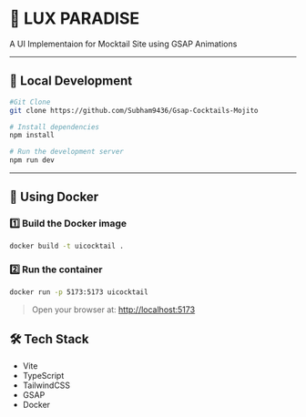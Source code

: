 # 🚀 LUX PARADISE

A UI Implementaion for Mocktail Site using GSAP Animations 

---

## 🧪 Local Development

```bash
#Git Clone
git clone https://github.com/Subham9436/Gsap-Cocktails-Mojito

# Install dependencies
npm install

# Run the development server
npm run dev
```

---

## 🐳 Using Docker

### 1️⃣ Build the Docker image

```bash
docker build -t uicocktail .
```

### 2️⃣ Run the container

```bash
docker run -p 5173:5173 uicocktail
```

> Open your browser at: [http://localhost:5173](http://localhost:5173)

## 🛠 Tech Stack

- Vite
- TypeScript
- TailwindCSS
- GSAP
- Docker

